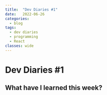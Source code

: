 ```yaml
---
title:  "Dev Diaries #1"
date:   2022-06-26
categories:
  - blog
tags:
  - dev diaries
  - programming
  - React
classes: wide
---
```


# Dev Diaries  #1

## What have I learned this week?

